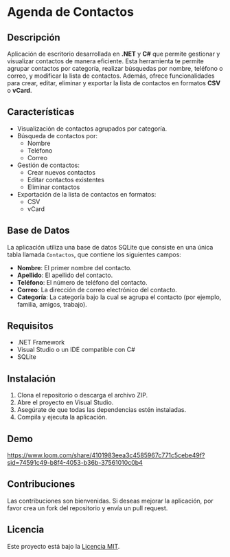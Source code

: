 # Agenda de Contactos

## Descripción

Aplicación de escritorio desarrollada en **.NET** y **C#** que permite gestionar y visualizar contactos de manera eficiente. Esta herramienta te permite agrupar contactos por categoría, realizar búsquedas por nombre, teléfono o correo, y modificar la lista de contactos. Además, ofrece funcionalidades para crear, editar, eliminar y exportar la lista de contactos en formatos **CSV** o **vCard**.

## Características

- Visualización de contactos agrupados por categoría.
- Búsqueda de contactos por:
  - Nombre
  - Teléfono
  - Correo
- Gestión de contactos:
  - Crear nuevos contactos
  - Editar contactos existentes
  - Eliminar contactos
- Exportación de la lista de contactos en formatos:
  - CSV
  - vCard

## Base de Datos

La aplicación utiliza una base de datos SQLite que consiste en una única tabla llamada `Contactos`, que contiene los siguientes campos:

- **Nombre**: El primer nombre del contacto.
- **Apellido**: El apellido del contacto.
- **Teléfono**: El número de teléfono del contacto.
- **Correo**: La dirección de correo electrónico del contacto.
- **Categoría**: La categoría bajo la cual se agrupa el contacto (por ejemplo, familia, amigos, trabajo).

## Requisitos

- .NET Framework
- Visual Studio o un IDE compatible con C#
- SQLite

## Instalación

1. Clona el repositorio o descarga el archivo ZIP.
2. Abre el proyecto en Visual Studio.
3. Asegúrate de que todas las dependencias estén instaladas.
4. Compila y ejecuta la aplicación.

## Demo

https://www.loom.com/share/4101983eea3c4585967c771c5cebe49f?sid=74591c49-b8f4-4053-b36b-37561010c0b4

## Contribuciones

Las contribuciones son bienvenidas. Si deseas mejorar la aplicación, por favor crea un fork del repositorio y envía un pull request.

## Licencia

Este proyecto está bajo la [Licencia MIT](LICENSE).
